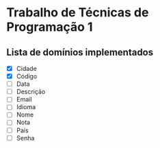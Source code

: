 # Trabalho de Técnicas de Programação 1

## Lista de domínios implementados

- [x] Cidade
- [x] Código
- [ ] Data
- [ ] Descrição
- [ ] Email
- [ ] Idioma
- [ ] Nome
- [ ] Nota
- [ ] País
- [ ] Senha
